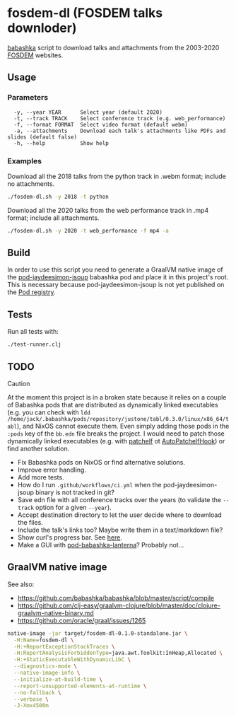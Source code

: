 # fosdem-dl (FOSDEM talks downloder)

[babashka](https://github.com/babashka/babashka) script to download talks and attachments from the 2003-2020 [FOSDEM](https://fosdem.org/2021/) websites.

## Usage

### Parameters

```text
  -y, --year YEAR      Select year (default 2020)
  -t, --track TRACK    Select conference track (e.g. web_performance)
  -f, --format FORMAT  Select video format (default webm)
  -a, --attachments    Download each talk's attachments like PDFs and slides (default false)
  -h, --help           Show help
```

### Examples

Download all the 2018 talks from the python track in .webm format; include no attachments.

```sh
./fosdem-dl.sh -y 2018 -t python
```

Download all the 2020 talks from the web performance track in .mp4 format; include all attachments.

```sh
./fosdem-dl.sh -y 2020 -t web_performance -f mp4 -a
```

## Build

In order to use this script you need to generate a GraalVM native image of the [pod-jaydeesimon-jsoup](https://github.com/jaydeesimon/pod-jaydeesimon-jsoup) babashka pod and place it in this project's root. This is necessary because pod-jaydeesimon-jsoup is not yet published on the [Pod registry](https://github.com/babashka/pod-registry).

## Tests

Run all tests with:

```sh
./test-runner.clj
```

## TODO

> [!CAUTION]
> At the moment this project is in a broken state because it relies on a couple of Babashka pods that are distributed as dynamically linked executables (e.g. you can check with `ldd  /home/jack/.babashka/pods/repository/justone/tabl/0.3.0/linux/x86_64/tabl`), and NixOS cannot execute them.
> Even simply adding those pods in the `:pods` key of the `bb.edn` file breaks the project.
> I would need to patch those dynamically linked executables (e.g. with [patchelf](https://github.com/NixOS/patchelf) ot [AutoPatchelfHook](https://nixos.wiki/wiki/Packaging/Binaries)) or find another solution.

- Fix Babashka pods on NixOS or find alternative solutions.
- Improve error handling.
- Add more tests.
- How do I run `.github/workflows/ci.yml` when the pod-jaydeesimon-jsoup binary is not tracked in git?
- Save edn file with all conference tracks over the years (to validate the `--track` option for a given `--year`).
- Accept destination directory to let the user decide where to download the files.
- Include the talk's links too? Maybe write them in a text/markdown file?
- Show curl's progress bar. See [here](https://github.com/babashka/babashka.curl/issues/34).
- Make a GUI with [pod-babashka-lanterna](https://github.com/babashka/pod-babashka-lanterna)? Probably not...

## GraalVM native image

See also:

- https://github.com/babashka/babashka/blob/master/script/compile
- https://github.com/clj-easy/graalvm-clojure/blob/master/doc/clojure-graalvm-native-binary.md
- https://github.com/oracle/graal/issues/1265

```sh
native-image -jar target/fosdem-dl-0.1.0-standalone.jar \
  -H:Name=fosdem-dl \
  -H:+ReportExceptionStackTraces \
  -H:ReportAnalysisForbiddenType=java.awt.Toolkit:InHeap,Allocated \
  -H:+StaticExecutableWithDynamicLibC \
  --diagnostics-mode \
  --native-image-info \
  --initialize-at-build-time \
  --report-unsupported-elements-at-runtime \
  --no-fallback \
  --verbose \
  -J-Xmx4500m
```
